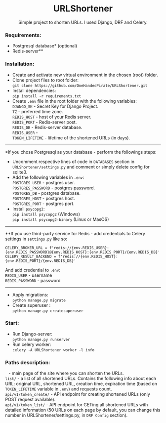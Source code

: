 <h1 align="center"> URLShortener </h1>

<p align="center">Simple project to shorten URLs. I used Django, DRF and Celery.</p>

### Requirements:
- Postgresql database* (optional)
- Redis-server**

### Installation:
- Create and activate new virtual environment in the chosen (root) folder. 
- Clone project files to root folder: <br> ```git clone https://github.com/OneHandedPirate/URLShortener.git```
- Install dependencies: <br> ```pip install -r requirements.txt```
- Create `.env` file in the root folder with the following variables:<br>
    `DJANGO_SK` - Secret Key for Django Project.<br>
    `TZ` - preferred time zone.<br>
    `REDIS_HOST` - host of your Redis server.<br>
    `REDIS_PORT` - Redis-server post.<br>
    `REDIS_DB` - Redis-server database.<br>
    `REDIS_USER` -  
    `TOKEN_LIFETIME` - lifetime of the shortened URLs (in days).<br>
<hr>

*If you chose Postgresql as your database  - perform the followings steps:<br>  
  - Uncomment respective lines of code in `DATABASES` section in `URLShortener/settings.py` and comment or simply delete config for sqlite3.
  - Add the following variables in `.env`:<br>
    `POSTGRES_USER` - postgres user.<br>
    `POSTGRES_PASSWORD` - postgres password.<br>
    `POSTGRES_DB` - postgres database.<br>
    `POSTGRES_HOST` - postgres host.<br>
    `POSTGRES_PORT` - postgres port.<br>
  - Install `psycopg2`:<br>
    `pip install psycopg2` (Windows)<br>
    `pip install psycopg2-binary` (Linux or MasOS)<br>
<hr>

**If you use third-party service for Redis - add credentials to Celery settings in `settings.py` like so:<br> 
```
CELERY_BROKER_URL = f'redis://{env.REDIS_USER}:{env.REDIS_PASSWORD}@{env.REDIS_HOST}:{env.REDIS_PORT}/{env.REDIS_DB}'
CELERY_RESULT_BACKEND = f'redis://{env.REDIS_HOST}:{env.REDIS_PORT}/{env.REDIS_DB}' 
``` 
And add credential to `.env`:<br>
    `REDIS_USER` - username<br>
    `REDIS_PASSWORD` - password
<hr>

- Apply migrations: <br> ```python manage.py migrate```
- Create superuser : <br> ```python manage.py createsuperuser```


### Start:

- Run Django-server: <br> `python manage.py runserver`
- Run celery worker: <br> `celery -A URLShortener worker -l info`

### Paths description:

  ` ` - main page of the site where you can shorten the URLs.<br>
  `list/` - a list of all shortened URLs. Contains the following info about each URL: original URL, shortened URL, creation time, expiration time (based on `TOKEN_LIFETIME` variable in `.env`) and requests count.<br>
  `api/v1/token_create/` - API endpoint for creating shortened URLs (only POST request available).<br>
  `api/v1/token_list/` - API endpoint for GETing all shortened URLs with detailed information (50 URLs on each page by default, you can change this number in URLShortener/settings.py, in  `DRF Config` section).
  
